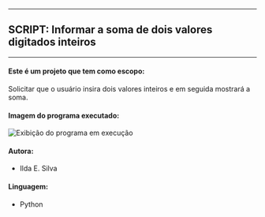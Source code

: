 ---------------------------------------------------------------
## SCRIPT: Informar a soma de dois valores digitados inteiros
---------------------------------------------------------------

#### Este é um projeto que tem como escopo:

Solicitar que o usuário insira dois valores inteiros e em seguida mostrará a soma.

#### Imagem do programa executado:

![Exibição do programa em execução](https://raw.githubusercontent.com/ildaemanoely/Projects-Python/master/Desafio%2003/desafio03.png)

#### Autora:
- Ilda E. Silva

#### Linguagem:
- Python
